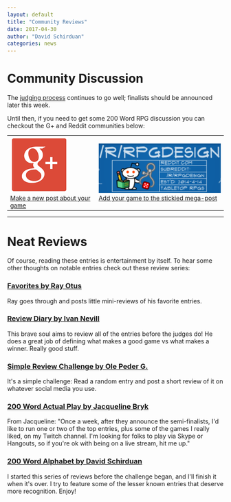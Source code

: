 ```yaml
---
layout: default
title: "Community Reviews"
date: 2017-04-30
author: "David Schirduan"
categories: news
---
```


# Community Discussion

The [judging process](https://200wordrpg.github.io/news/2017/04/24/submissionsclosed.html) continues to go well; finalists should be announced later this week.

Until then, if you need to get some 200 Word RPG discussion you can checkout the G+ and Reddit communities below:

<table>
    <tr>
      <td><a href="https://plus.google.com/u/0/communities/117723893121798044489"><img src="/assets/images/Gplus.png" /><br>Make a new post about your game</a></td>
      <td><a href="https://www.reddit.com/r/RPGdesign/comments/63uaxg/200_word_rpg_challenge_entries_megathread_get/"><img src="/assets/images/rpgdesign.png" /><br>Add your game to the stickied mega-post</a></td>
    </tr>
</table>
<hr>

# Neat Reviews
Of course, reading these entries is entertainment by itself. To hear some other thoughts on notable entries check out these review series:

### [Favorites by Ray Otus](https://plus.google.com/u/0/collection/0inoGE)
Ray goes through and posts little mini-reviews of his favorite entries.

### [Review Diary by Ivan Nevill](http://roleplaygreenroom.blogspot.com.au/)
This brave soul aims to review all of the entries before the judges do! He does a great job of defining what makes a good game vs what makes a winner. Really good stuff.

### [Simple Review Challenge by Ole Peder G.](https://plus.google.com/102301641043299892498/posts/1MzUjA4AyVH)
It's a simple challenge: Read a random entry and post a short review of it on whatever social media you use.

### [200 Word Actual Play by Jacqueline Bryk](https://www.twitch.tv/damoclesthreadgames)
From Jacqueline: "Once a week, after they announce the semi-finalists, I'd like to run one or two of the top entries, plus some of the games I really liked, on my Twitch channel. I'm looking for folks to play via Skype or Hangouts, so if you're ok with being on a live stream, hit me up."

### [200 Word Alphabet by David Schirduan](http://schirduans.com/david/tag/200wordalpha)
I started this series of reviews before the challenge began, and I'll finish it when it's over. I try to feature some of the lesser known entries that deserve more recognition. Enjoy!

